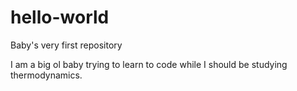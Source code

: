 # hello-world
Baby's very first repository

I am a big ol baby trying to learn to code while I should be studying thermodynamics.
